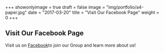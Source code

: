 +++
showonlyimage = true
draft = false
image = "img/portfolio/a4-paper.jpg"
date = "2017-03-20"
title = "Visit Our Facebook Page"
weight = 0
+++

## Visit Our Facebook Page

Visit us on [Facebook](https://www.facebook.com/TheMilkShelfMN/)to join our Group and learn more about us!
